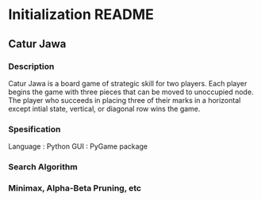 # Initialization README

<h2>Catur Jawa</h2>

<h3>Description</h3>
<p>Catur Jawa is a board game of strategic skill for two players. 
Each player begins the game with three pieces that can be moved to unoccupied node.
The player who succeeds in placing three of their marks in a horizontal except intial state, vertical, 
or diagonal row wins the game.</p>

<h3>Spesification</h3>
Language : Python
GUI : PyGame package

<h3>Search Algorithm<h3>
Minimax, Alpha-Beta Pruning, etc